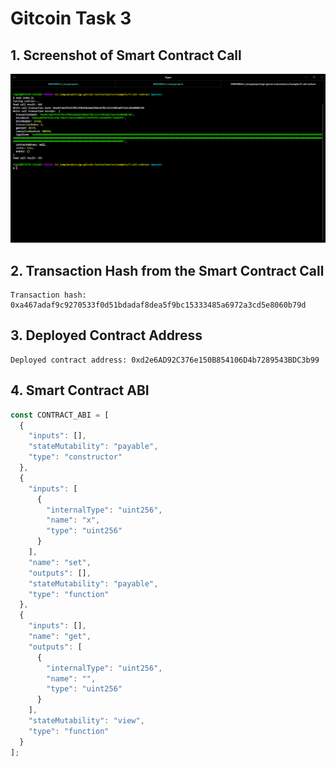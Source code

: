 # Gitcoin Task 3

## 1. Screenshot of Smart Contract Call

<img src="smart-contract-call.png" />

## 2. Transaction Hash from the Smart Contract Call
```
Transaction hash: 0xa467adaf9c9270533f0d51bdadaf8dea5f9bc15333485a6972a3cd5e8060b79d
```

## 3. Deployed Contract Address
```
Deployed contract address: 0xd2e6AD92C376e150B854106D4b7289543BDC3b99
```

## 4. Smart Contract ABI
```js
const CONTRACT_ABI = [
  {
    "inputs": [],
    "stateMutability": "payable",
    "type": "constructor"
  },
  {
    "inputs": [
      {
        "internalType": "uint256",
        "name": "x",
        "type": "uint256"
      }
    ],
    "name": "set",
    "outputs": [],
    "stateMutability": "payable",
    "type": "function"
  },
  {
    "inputs": [],
    "name": "get",
    "outputs": [
      {
        "internalType": "uint256",
        "name": "",
        "type": "uint256"
      }
    ],
    "stateMutability": "view",
    "type": "function"
  }
];
```
